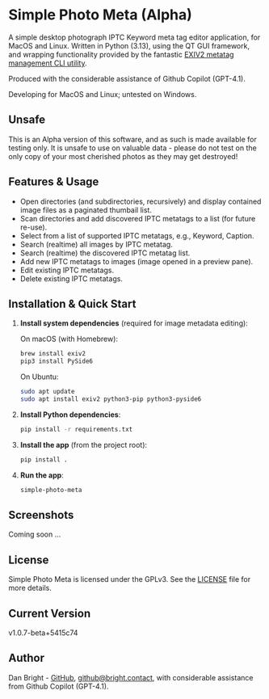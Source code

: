 # Simple Photo Meta (Alpha)

A simple desktop photograph IPTC Keyword meta tag editor application, for MacOS and Linux. Written in Python (3.13), using the QT GUI framework, and wrapping functionality provided by the fantastic [EXIV2 metatag management CLI utility](https://github.com/exiv2/exiv2).

Produced with the considerable assistance of Github Copilot (GPT-4.1).

Developing for MacOS and Linux; untested on Windows.

## Unsafe

This is an Alpha version of this software, and as such is made available for testing only. It is unsafe to use on valuable data - please do not test on the only copy of your most cherished photos as they may get destroyed!

## Features & Usage

- Open directories (and subdirectories, recursively) and display contained image files as a paginated thumbail list.
- Scan directories and add discovered IPTC metatags to a list (for future re-use).
- Select from a list of supported IPTC metatags, e.g., Keyword, Caption.
- Search (realtime) all images by IPTC metatag.
- Search (realtime) the discovered IPTC metatag list.
- Add new IPTC metatags to images (image opened in a preview pane).
- Edit existing IPTC metatags.
- Delete existing IPTC metatags.

## Installation & Quick Start

1. **Install system dependencies** (required for image metadata editing):

   On macOS (with Homebrew):

   ```sh
   brew install exiv2
   pip3 install PySide6
   ```

   On Ubuntu:

   ```sh
   sudo apt update
   sudo apt install exiv2 python3-pip python3-pyside6
   ```

2. **Install Python dependencies**:

   ```sh
   pip install -r requirements.txt
   ```

3. **Install the app** (from the project root):

   ```sh
   pip install .
   ```

4. **Run the app**:

   ```sh
   simple-photo-meta
   ```

## Screenshots

Coming soon ...

## License

Simple Photo Meta is licensed under the GPLv3. See the [LICENSE](LICENSE) file for more details.

## Current Version

v1.0.7-beta+5415c74

## Author

Dan Bright - [GitHub](https://github.com/consciousuniverse), <github@bright.contact>, with considerable assistance from Github Copilot (GPT-4.1).
